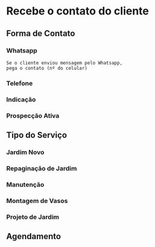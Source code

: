 # Recebe o contato do cliente

## Forma de Contato

### Whatsapp

    Se o cliente enviou mensagem pelo Whatsapp,
    pega o contato (nº do celular)

### Telefone

### Indicação

### Prospecção Ativa

## Tipo do Serviço

### Jardim Novo

### Repaginação de Jardim

### Manutenção

### Montagem de Vasos

### Projeto de Jardim

## Agendamento
